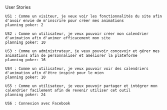 User Stories

    US1 : Comme un visiteur, je veux voir les fonctionnalités du site afin d'avoir envie de m'inscrire pour créer mes animations
    planning poker: 2
    
    US2 : Comme un utilisateur, je veux pouvoir créer mon calendrier d'animation afin d'animer efficacement mon site
    planning poker: 10
    
    US3 : Comme un administrateur, je veux pouvoir concevoir et gérer mes animations afin de personnaliser et améliorer la plateforme
    planning poker: 16
    
    US4 : Comme un utilisateur, je veux pouvoir voir des calendriers d'animation afin d'être inspiré pour le mien
    planning poker: 10
    
    US5 : Comme un utilisateur, je veux pouvoir partager et intégrer mon calendrier facilement afin de revenir utiliser cet outil
    planning poker: 24
   
    US6 : Connexion avec Facebook
   
